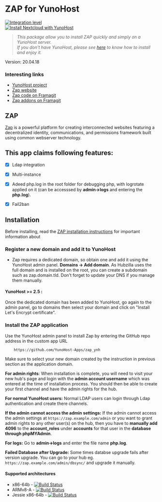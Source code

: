 # ZAP for YunoHost

[![Integration level](https://dash.yunohost.org/integration/zap.svg)](https://dash.yunohost.org/appci/app/zap)  
[![Install Nextcloud with YunoHost](https://install-app.yunohost.org/install-with-yunohost.png)](https://install-app.yunohost.org/?app=zap)

> *This package allow you to install ZAP quickly and simply on a YunoHost server.  
If you don't have YunoHost, please see [here](https://yunohost.org/#/install) to know how to install and enjoy it.*


Version: 20.04.18

### Interesting links

- [YunoHost project](https://yunohost.org)
- [Zap website](https://zotlabs.com/zap/)
- [Zap code on Framagit](https://framagit.org/zot/zap)
- [Zap addons on Framagit](https://framagit.org/zot/zap-addons)

## ZAP
[Zap](https://zotlabs.com/zap/) is a powerful platform for creating interconnected websites featuring a decentralized identity, communications, and permissions framework built using common webserver technology.

## This app claims following features:
- [X] Ldap integration
- [X] Multi-instance
- [X] Adeed php.log in the root folder for debugging php, with logrotate applied on it (can be accesssed by **admin->logs** and entering the **php.log**).
- [X] Fail2ban 



## Installation
Before installing, read the [ZAP installation instructions](https://framagit.org/zot/zap/blob/master/install/INSTALL.txt) for important information about


### Register a new domain and add it to YunoHost
- Zap requires a dedicated domain, so obtain one and add it using the YunoHost admin panel. **Domains -> Add domain**. As Hubzilla uses the full domain and is installed on the root, you can create a subdomain such as zap.domain.tld. Don't forget to update your DNS if you manage them manually.


#### YunoHost >= 2.5 :
Once the dedicated domain has been added to YunoHost, go again to the admin panel, go to domains then select your domain and click on "Install Let's Encrypt certificate".

### Install the ZAP application
Use the YunoHost admin panel to install Zap by entering the GitHub repo address in the custom app URL

		https://github.com/YunoHost-Apps/zap_ynh

Make sure to select your new domain created by the instruction in previous section as the application domain.

**For admin rights**: When installation is complete, you will need to visit your new hub's page and login with the **admin account username** which was entered at the time of installation process. You should then be able to create your first channel and have the admin rights for the hub.

**For normal YunoHost users:** Normal LDAP users can login through Ldap authentication and create there channels.

**If the admin cannot access the admin settings:** If the admin cannot access the admin settings at `https://zap.example.com/admin` or you want to grant admin rights to any other user(s) on the hub, then you have to **manually add 4096** to the **account_roles** under **accounts** for that user in the **database through phpMYAdmin**.

**For logs:** Go to **admin->logs** and enter the file name **php.log**. 

**Failed Database after Upgrade:** Some times databse upgrade fails after version upgrade. You can go to your hub eg. `https://zap.example.com/admin/dbsync/` and upgrade it manually.


#### Supported architectures

* x86-64b - [![Build Status](https://ci-apps.yunohost.org/ci/logs/zap%20%28Official%29.svg)](https://ci-apps.yunohost.org/ci/apps/zap/)
* ARMv8-A - [![Build Status](https://ci-apps-arm.yunohost.org/ci/logs/zap%20%28Official%29.svg)](https://ci-apps-arm.yunohost.org/ci/apps/zap/)
* Jessie x86-64b - [![Build Status](https://ci-stretch.nohost.me/ci/logs/zap%20%28Official%29.svg)](https://ci-stretch.nohost.me/ci/apps/zap/)
